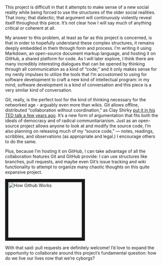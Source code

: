 
This project is difficult in that it attempts to make sense of a new social reality while being forced to use the structures of the older social realities. That irony; that dialectic; that argument will continuously violently reveal itself throughout this piece. It’s not clear how I will say much of anything critical or coherent at all.

My answer to this problem, at least as far as this project is concerned, is that in order to hopefully understand these complex structures, it remains deeply embedded in them through form and process. I’m writing it using Markdown, an open-source document markup language, and hosting it on GitHub, a shared platform for code. As I will later explore, I think there are many incredibly interesting dialogues that can be opened by thinking through all communication as a kind of “code;” and it only makes sense for my nerdy impulses to utilize the tools that I’m accustomed to using for software development to craft a new kind of intellectual program: in my mind, software development is a kind of conversation and this piece is a very similar kind of conversation. 

Git, really, is the perfect tool for the kind of thinking necessary for the networked age - arguably even more than wikis. Git allows offline, distributed “collaboration without coordination,” as Clay Shirky [put it in his TED talk a few years ago][1]. It’s a new form of argumentation that fits both the ideals of democracy and of radical communitarianism. Just as an open-source project allows anyone to look at and modify the source code, I’m also planning on releasing much of my “source code,” — notes, readings, scribbles, and observations (as appropriate and legal.) I encourage others to do the same. 

Plus, because I’m hosting it on GitHub, I can take advantage of all the collaboration features Git and GitHub provide: I can use structures like branches, pull requests, and maybe even Git’s issue tracking and wiki functionality to attempt to organize many chaotic thoughts on this quite expansive project. 

<a href="http://www.youtube.com/watch?feature=player_embedded&v=w3jLJU7DT5E
" target="_blank"><img src="http://img.youtube.com/vi/w3jLJU7DT5E/0.jpg" 
alt="How Github Works" width="240" height="180" border="10" /></a>


With that said: pull requests are definitely welcome! I’d love to expand the opportunity to collaborate around this project’s fundamental question: how do we live our lives now that we’re cyborgs?

[1]:	https://www.ted.com/talks/clay_shirky_how_the_internet_will_one_day_transform_government